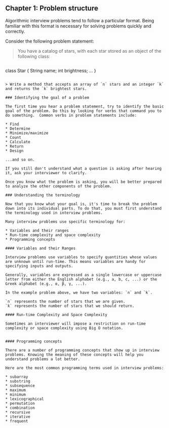 ## Chapter 1: Problem structure

Algorithmic interview problems tend to follow a particular format. Being familiar with this format is necessary for solving problems quickly and correctly.

Consider the following problem statement:

> You have a catalog of stars, with each star stored as an object of the following class:

>```
class Star {
    String name;
    int brightness;
    ...
}
```

> Write a method that accepts an array of `n` stars and an integer `k` and returns the `k` brightest stars.

### Identifying the goal of a problem

The first time you hear a problem statement, try to identify the basic goal of the problem. Do this by looking for verbs that command you to do something.  Common verbs in problem statements include:

* Find
* Determine
* Minimize/maximize
* Count
* Calculate
* Return
* Design

...and so on.

If you still don't understand what a question is asking after hearing it, ask your interviewer to clarify.

Once you know what the problem is asking, you will be better prepared to analyze the other components of the problem.

### Understanding the terminology

Now that you know what your goal is, it's time to break the problem down into its individual parts. To do that, you must first understand the terminology used in interview problems.

Many interview problems use specific terminology for:

* Variables and their ranges
* Run-time complexity and space complexity
* Programming concepts

#### Variables and their Ranges

Interview problems use variables to specify quantities whose values are unknown until run-time. This means variables are handy for specifying inputs and outputs.

Generally, variables are expressed as a single lowercase or uppercase letter from either the English alphabet (e.g., a, b, c, ...) or the Greek alphabet (e.g., α, β, γ, ...).

In the example problem above, we have two variables: `n` and `k`.

`n` represents the number of stars that we are given.
`k` represents the number of stars that we should return.

#### Run-time Complexity and Space Complexity

Sometimes an interviewer will impose a restriction on run-time complexity or space complexity using Big O notation.


#### Programming concepts

There are a number of programming concepts that show up in interview problems. Knowing the meaning of these concepts will help you understand problems a lot better.

Here are the most common programming terms used in interview problems:

* subarray
* substring
* subsequence
* maximum
* minimum
* lexicographical
* permutation
* combination
* recursive
* iterative
* frequent